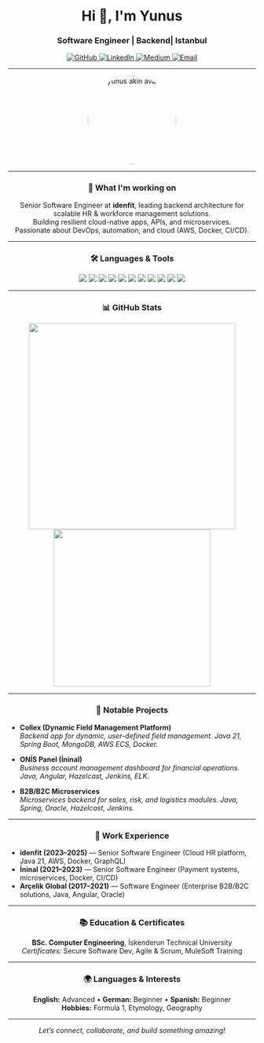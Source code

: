 <!-- Banner or animated GIF (optional, comment/remove if you don’t want) -->
<!-- <img src="https://some/banner.gif" align="center" /> -->

<h1 align="center">Hi 👋, I'm Yunus</h1>
<h3 align="center">Software Engineer | Backend| Istanbul</h3>

<p align="center">
  <a href="https://github.com/yunusakin" target="_blank">
    <img src="https://img.shields.io/github/followers/yunusakin?label=GitHub&style=social" alt="GitHub"/>
  </a>
  <a href="https://linkedin.com/in/yunusakinn" target="_blank">
    <img src="https://img.shields.io/badge/LinkedIn-Follow-blue?logo=linkedin&style=flat-square" alt="LinkedIn"/>
  </a>
  <a href="https://medium.com/@yunusakinn" target="_blank">
    <img src="https://img.shields.io/badge/Medium-Read-black?logo=medium&style=flat-square" alt="Medium"/>
  </a>
  <a href="mailto:info.yunus.akin@gmail.com">
    <img src="https://img.shields.io/badge/Email-Contact-red?logo=gmail&style=flat-square" alt="Email"/>
  </a>
</p>

---

<p align="center">
  <img src="https://avatars.githubusercontent.com/u/22222022?v=4" width="180" alt="yunus akin avatar" style="border-radius:50%">
</p>

---

<h3 align="center">🔭 What I'm working on</h3>
<p align="center">
  Senior Software Engineer at <strong>idenfit</strong>, leading backend architecture for scalable HR & workforce management solutions.<br/>
  Building resilient cloud-native apps, APIs, and microservices.<br/>
  Passionate about DevOps, automation, and cloud (AWS, Docker, CI/CD).
</p>

---

<h3 align="center">🛠️ Languages & Tools</h3>
<p align="center">
  <img src="https://img.shields.io/badge/Java-ED8B00?style=for-the-badge&logo=java&logoColor=white"/>
  <img src="https://img.shields.io/badge/Spring-6DB33F?style=for-the-badge&logo=spring&logoColor=white"/>
  <img src="https://img.shields.io/badge/MongoDB-4EA94B?style=for-the-badge&logo=mongodb&logoColor=white"/>
  <img src="https://img.shields.io/badge/MySQL-4479A1?style=for-the-badge&logo=mysql&logoColor=white"/>
  <img src="https://img.shields.io/badge/GraphQL-E10098?style=for-the-badge&logo=graphql&logoColor=white"/>
  <img src="https://img.shields.io/badge/Docker-2496ED?style=for-the-badge&logo=docker&logoColor=white"/>
  <img src="https://img.shields.io/badge/AWS-232F3E?style=for-the-badge&logo=amazon-aws&logoColor=white"/>
  <img src="https://img.shields.io/badge/Jenkins-D24939?style=for-the-badge&logo=jenkins&logoColor=white"/>
  <img src="https://img.shields.io/badge/Redis-DC382D?style=for-the-badge&logo=redis&logoColor=white"/>
  <img src="https://img.shields.io/badge/Linux-FCC624?style=for-the-badge&logo=linux&logoColor=black"/>
  <img src="https://img.shields.io/badge/Angular-DD0031?style=for-the-badge&logo=angular&logoColor=white"/>
</p>

---

<h3 align="center">📊 GitHub Stats</h3>
<p align="center">
  <img src="https://github-readme-stats.vercel.app/api?username=yunusakin&show_icons=true&theme=react" width="420"/>
  <img src="https://github-readme-stats.vercel.app/api/top-langs/?username=yunusakin&layout=compact&theme=react" width="320"/>
</p>

---

<h3 align="center">🌟 Notable Projects</h3>

- **Collex (Dynamic Field Management Platform)**  
  _Backend app for dynamic, user-defined field management. Java 21, Spring Boot, MongoDB, AWS ECS, Docker._

- **ONİS Panel (İninal)**  
  _Business account management dashboard for financial operations. Java, Angular, Hazelcast, Jenkins, ELK._

- **B2B/B2C Microservices**  
  _Microservices backend for sales, risk, and logistics modules. Java, Spring, Oracle, Hazelcast, Jenkins._

---

<h3 align="center">💼 Work Experience</h3>

- **idenfit (2023–2025)** — Senior Software Engineer (Cloud HR platform, Java 21, AWS, Docker, GraphQL)
- **İninal (2021–2023)** — Senior Software Engineer (Payment systems, microservices, Docker, CI/CD)
- **Arçelik Global (2017–2021)** — Software Engineer (Enterprise B2B/B2C solutions, Java, Angular, Oracle)

---

<h3 align="center">📚 Education & Certificates</h3>
<p align="center">
  <strong>BSc. Computer Engineering</strong>, İskenderun Technical University<br/>
  <em>Certificates:</em> Secure Software Dev, Agile & Scrum, MuleSoft Training
</p>

---

<h3 align="center">🌍 Languages & Interests</h3>
<p align="center">
  <strong>English:</strong> Advanced • <strong>German:</strong> Beginner • <strong>Spanish:</strong> Beginner<br/>
  <strong>Hobbies:</strong> Formula 1, Etymology, Geography
</p>

---

<p align="center">
  <em>Let’s connect, collaborate, and build something amazing!</em>
</p>
